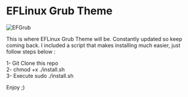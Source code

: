 # EFLinux Grub Theme

![EFGrub](https://i.imgur.com/OM0bXMR.png)

This is where EFLinux Grub Theme will be. Constantly updated so keep coming back. I included a script that makes installing much easier, just follow steps below :<br />

1- Git Clone this repo<br />
2- chmod +x ./install.sh<br />
3- Execute sudo ./install.sh<br />

Enjoy ;)
